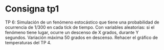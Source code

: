 # Consigna tp1

TP 6: Simulación de un fenómeno estocástico que tiene una probabilidad de ocurrencia de 1/300 en cada tick de tiempo. Con variables aleatorias: si el fenómeno tiene lugar, ocurre un descenso de X grados, durante Y segundos. Variación máxima 50 grados en descenso. Rehacer el gráfico de temperaturas del TP 4.